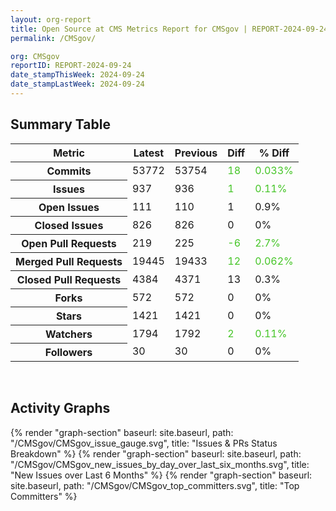 ```yaml
---
layout: org-report
title: Open Source at CMS Metrics Report for CMSgov | REPORT-2024-09-24
permalink: /CMSgov/

org: CMSgov
reportID: REPORT-2024-09-24
date_stampThisWeek: 2024-09-24
date_stampLastWeek: 2024-09-24
---
```

<div class="summary-table">
  <table class="usa-table usa-table--borderless">
    <h2> Summary Table </h2>
    <thead>
      <tr>
        <th scope="col">Metric</th>
        <th scope="col">Latest</th>
        <th scope="col">Previous</th>
        <th scope="col">Diff</th>
        <th scope="col">% Diff</th>
      </tr>
    </thead>
    <tbody>
      <tr>
        <th scope="row">Commits</th>
        <td>53772</td>
        <td>53754</td>
        <td style="color: #45c527" >18</td>
        <td style="color: #45c527" >0.033%</td>
      </tr>
      <tr>
        <th scope="row">Issues</th>
        <td>937</td>
        <td>936</td>
        <td style="color: #45c527" >1</td>
        <td style="color: #45c527" >0.11%</td>
      </tr>
      <tr>
        <th scope="row">Open Issues</th>
        <td>111</td>
        <td>110</td>
        <td style="" >1</td>
        <td style="" >0.9%</td>
      </tr>
      <tr>
        <th scope="row">Closed Issues</th>
        <td>826</td>
        <td>826</td>
        <td style="" >0</td>
        <td style="" >0%</td>
      </tr>
      <tr>
        <th scope="row">Open Pull Requests</th>
        <td>219</td>
        <td>225</td>
        <td style="color: #45c527" >-6</td>
        <td style="color: #45c527" >2.7%</td>
      </tr>
      <tr>
        <th scope="row">Merged Pull Requests</th>
        <td>19445</td>
        <td>19433</td>
        <td style="color: #45c527" >12</td>
        <td style="color: #45c527" >0.062%</td>
      </tr>
      <tr>
        <th scope="row">Closed Pull Requests</th>
        <td>4384</td>
        <td>4371</td>
        <td style="" >13</td>
        <td style="" >0.3%</td>
      </tr>
      <tr>
        <th scope="row">Forks</th>
        <td>572</td>
        <td>572</td>
        <td style="" >0</td>
        <td style="" >0%</td>
      </tr>
      <tr>
        <th scope="row">Stars</th>
        <td>1421</td>
        <td>1421</td>
        <td style="" >0</td>
        <td style="" >0%</td>
      </tr>
      <tr>
        <th scope="row">Watchers</th>
        <td>1794</td>
        <td>1792</td>
        <td style="color: #45c527" >2</td>
        <td style="color: #45c527" >0.11%</td>
      </tr>
      <tr>
        <th scope="row">Followers</th>
        <td>30</td>
        <td>30</td>
        <td style="" >0</td>
        <td style="" >0%</td>
      </tr>
    </tbody>
  </table>
</div>
<div class="graph-container">
  <br>
  <h2>Activity Graphs</h2>
  <div class="all-graphs">
    <!--- Issues/PRs Status Breakdown Graph -->
    {% render "graph-section" baseurl: site.baseurl, path: "/CMSgov/CMSgov_issue_gauge.svg", title: "Issues & PRs Status Breakdown" %}
    <!-- New Issues over Last 6 Months -->
    {% render "graph-section" baseurl: site.baseurl, path: "/CMSgov/CMSgov_new_issues_by_day_over_last_six_months.svg", title: "New Issues over Last 6 Months" %}
    <!-- Top Committers Bar Graph -->
    {% render "graph-section" baseurl: site.baseurl, path: "/CMSgov/CMSgov_top_committers.svg", title: "Top Committers" %}
  </div>
</div>